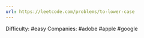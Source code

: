 ```yaml
---
url: https://leetcode.com/problems/to-lower-case
---
```


Difficulty: #easy
Companies: #adobe #apple #google